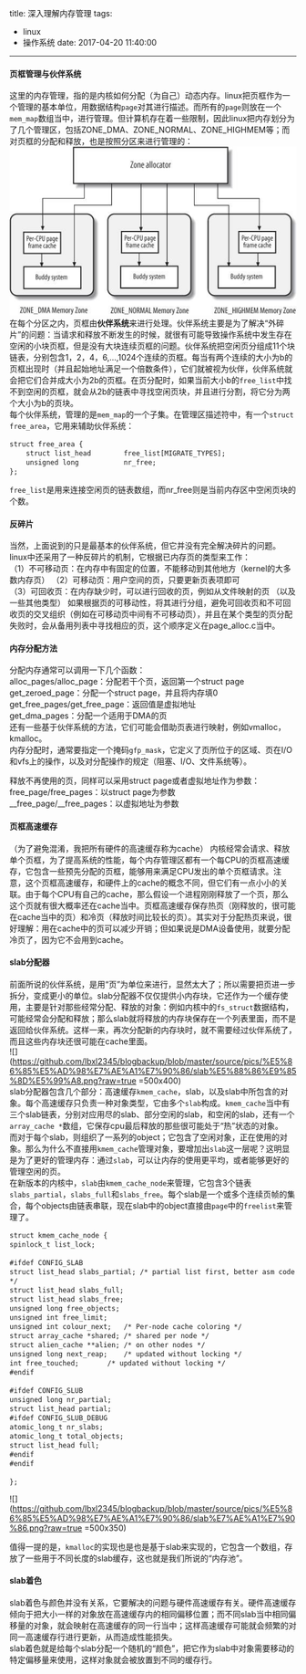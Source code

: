 title: 深入理解内存管理
tags:
  - linux
  - 操作系统
date: 2017-04-20 11:40:00
---
#### 页框管理与伙伴系统
这里的内存管理，指的是内核如何分配（为自己）动态内存。linux把页框作为一个管理的基本单位，用数据结构`page`对其进行描述。而所有的`page`则放在一个`mem_map`数组当中，进行管理。但计算机存在着一些限制，因此linux把内存划分为了几个管理区，包括ZONE_DMA、ZONE_NORMAL、ZONE_HIGHMEM等；而对页框的分配和释放，也是按照分区来进行管理的：  
![](https://github.com/lbxl2345/blogbackup/blob/master/source/pics/%E5%86%85%E5%AD%98%E7%AE%A1%E7%90%86/%E9%A1%B5%E6%A1%86%E5%88%86%E9%85%8D.jpg?raw=true)
在每个分区之内，页框由**伙伴系统**来进行处理。伙伴系统主要是为了解决“外碎片”的问题：当请求和释放不断发生的时候，就很有可能导致操作系统中发生存在空闲的小块页框，但是没有大块连续页框的问题。伙伴系统把空闲页分组成11个块链表，分别包含1，2，4，6,...,1024个连续的页框。每当有两个连续的大小为b的页框出现时（并且起始地址满足一个倍数条件），它们就被视为伙伴，伙伴系统就会把它们合并成大小为2b的页框。在页分配时，如果当前大小b的`free_list`中找不到空闲的页框，就会从2b的链表中寻找空闲页块，并且进行分割，将它分为两个大小为b的页块。     
每个伙伴系统，管理的是`mem_map`的一个子集。在管理区描述符中，有一个`struct free_area`，它用来辅助伙伴系统：  
	
	struct free_area {
    	struct list_head        free_list[MIGRATE_TYPES];
		unsigned long           nr_free;
	}; 
	
`free_list`是用来连接空闲页的链表数组，而nr_free则是当前内存区中空闲页块的个数。  

#### 反碎片
当然，上面说到的只是最基本的伙伴系统，但它并没有完全解决碎片的问题。linux中还采用了一种反碎片的机制，它根据已内存页的类型来工作：  
（1）不可移动页：在内存中有固定的位置，不能移动到其他地方（kernel的大多数内存页） 
（2）可移动页：用户空间的页，只要更新页表项即可  
（3）可回收页：在内存缺少时，可以进行回收的页，例如从文件映射的页 
（以及一些其他类型）
如果根据页的可移动性，将其进行分组，避免可回收页和不可回收页的交叉组织（例如在可移动页中间有不可移动页），并且在某个类型的页分配失败时，会从备用列表中寻找相应的页，这个顺序定义在page_alloc.c当中。 

#### 内存分配方法 
分配内存通常可以调用一下几个函数：  
alloc_pages/alloc_page：分配若干个页，返回第一个struct page  
get_zeroed_page：分配一个struct page，并且将内存填0  
get_free_pages/get_free_page：返回值是虚拟地址    
get_dma_pages：分配一个适用于DMA的页  
还有一些基于伙伴系统的方法，它们可能会借助页表进行映射，例如vmalloc，kmalloc。  
内存分配时，通常要指定一个掩码`gfp_mask`，它定义了页所位于的区域、页在I/O和vfs上的操作，以及对分配操作的规定（阻塞、I/O、文件系统等）。

释放不再使用的页，同样可以采用struct page或者虚拟地址作为参数：  
free_page/free_pages：以struct page为参数  
\__free_page/__free_pages：以虚拟地址为参数  

#### 页框高速缓存
（为了避免混淆，我把所有硬件的高速缓存称为cache）
内核经常会请求、释放单个页框，为了提高系统的性能，每个内存管理区都有一个每CPU的页框高速缓存，它包含一些预先分配的页框，能够用来满足CPU发出的单个页框请求。注意，这个页框高速缓存，和硬件上的cache的概念不同，但它们有一点小小的关联。由于每个CPU有自己的cache，那么假设一个进程刚刚释放了一个页，那么这个页就有很大概率还在cache当中。页框高速缓存保存热页（刚释放的，很可能在cache当中的页）和冷页（释放时间比较长的页）。其实对于分配热页来说，很好理解：用在cache中的页可以减少开销；但如果说是DMA设备使用，就要分配冷页了，因为它不会用到cache。  

#### slab分配器
前面所说的伙伴系统，是用“页”为单位来进行，显然太大了；所以需要把页进一步拆分，变成更小的单位。slab分配器不仅仅提供小内存块，它还作为一个缓存使用，主要是针对那些经常分配、释放的对象：例如内核中的`fs_struct`数据结构，可能经常会分配和释放；那么slab就将释放的内存块保存在一个列表里面，而不是返回给伙伴系统。这样一来，再次分配新的内存块时，就不需要经过伙伴系统了，而且这些内存块还很可能在cache里面。  
![](https://github.com/lbxl2345/blogbackup/blob/master/source/pics/%E5%86%85%E5%AD%98%E7%AE%A1%E7%90%86/slab%E5%88%86%E9%85%8D%E5%99%A8.png?raw=true =500x400)  
slab分配器包含几个部分：高速缓存`kmem_cache`，slab，以及slab中所包含的对象。每个高速缓存只负责一种对象类型，它由多个`slab`构成。`kmem_cache`当中有三个slab链表，分别对应用尽的slab、部分空闲的slab，和空闲的slab，还有一个`array_cache *`数组，它保存cpu最后释放的那些很可能处于“热”状态的对象。  
而对于每个slab，则组织了一系列的object；它包含了空闲对象，正在使用的对象。那么为什么不直接用`kmem_cache`管理对象，要增加出`slab`这一层呢？这明显是为了更好的管理内存：通过`slab`，可以让内存的使用更平均，或者能够更好的管理空闲的页。  
在新版本的内核中，`slab`由`kmem_cache_node`来管理，它包含3个链表`slabs_partial`，`slabs_full`和`slabs_free`。每个slab是一个或多个连续页帧的集合，每个objects由链表串联，现在slab中的object直接由`page`中的`freelist`来管理了。  

	struct kmem_cache_node {
	spinlock_t list_lock;

	#ifdef CONFIG_SLAB
	struct list_head slabs_partial;	/* partial list first, better asm code */
	struct list_head slabs_full;
	struct list_head slabs_free;
	unsigned long free_objects;
	unsigned int free_limit;
	unsigned int colour_next;	/* Per-node cache coloring */
	struct array_cache *shared;	/* shared per node */
	struct alien_cache **alien;	/* on other nodes */
	unsigned long next_reap;	/* updated without locking */
	int free_touched;		/* updated without locking */
	#endif

	#ifdef CONFIG_SLUB
	unsigned long nr_partial;
	struct list_head partial;
	#ifdef CONFIG_SLUB_DEBUG
	atomic_long_t nr_slabs;
	atomic_long_t total_objects;
	struct list_head full;
	#endif
	#endif

	};
	  
![](https://github.com/lbxl2345/blogbackup/blob/master/source/pics/%E5%86%85%E5%AD%98%E7%AE%A1%E7%90%86/slab%E7%AE%A1%E7%90%86.png?raw=true =500x350)  

值得一提的是，`kmalloc`的实现也是也是基于slab来实现的，它包含一个数组，存放了一些用于不同长度的slab缓存，这也就是我们所说的“内存池”。  

#### slab着色
slab着色与颜色并没有关系，它要解决的问题与硬件高速缓存有关。硬件高速缓存倾向于把大小一样的对象放在高速缓存内的相同偏移位置；而不同slab当中相同偏移量的对象，就会映射在高速缓存的同一行当中；这样高速缓存可能就会频繁的对同一高速缓存行进行更新，从而造成性能损失。  
slab着色就是给每个slab分配一个随机的“颜色”，把它作为slab中对象需要移动的特定偏移量来使用，这样对象就会被放置到不同的缓存行。  
